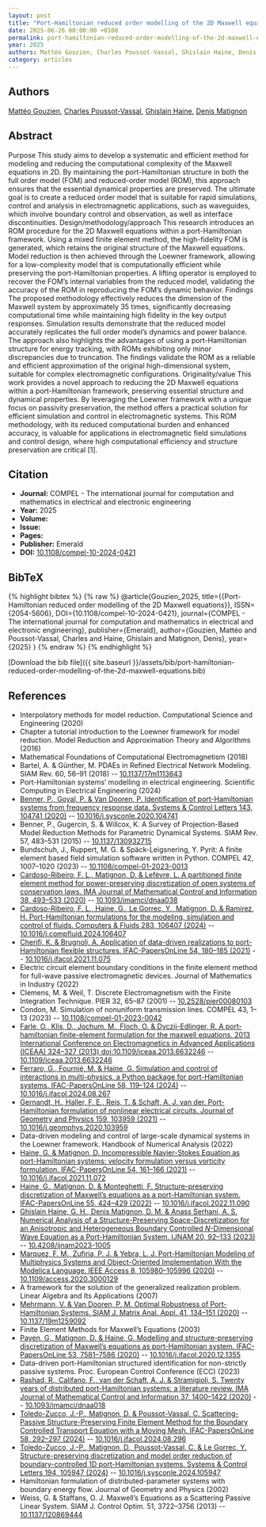 ```yaml
---
layout: post
title: "Port-Hamiltonian reduced order modelling of the 2D Maxwell equations"
date: 2025-06-26 00:00:00 +0100
permalink: port-hamiltonian-reduced-order-modelling-of-the-2d-maxwell-equations
year: 2025
authors: Mattéo Gouzien, Charles Poussot-Vassal, Ghislain Haine, Denis Matignon
category: articles
---
```

 
## Authors
[Mattéo Gouzien](authors/matteo-gouzien), [Charles Poussot-Vassal](authors/charles-poussot-vassal), [Ghislain Haine](authors/ghislain-haine), [Denis Matignon](authors/denis-matignon)
 
## Abstract
 Purpose This study aims to develop a systematic and efficient method for modeling and reducing the computational complexity of the Maxwell equations in 2D. By maintaining the port-Hamiltonian structure in both the full order model (FOM) and reduced-order model (ROM), this approach ensures that the essential dynamical properties are preserved. The ultimate goal is to create a reduced order model that is suitable for rapid simulations, control and analysis in electromagnetic applications, such as waveguides, which involve boundary control and observation, as well as interface discontinuities.   Design/methodology/approach This research introduces an ROM procedure for the 2D Maxwell equations within a port-Hamiltonian framework. Using a mixed finite element method, the high-fidelity FOM is generated, which retains the original structure of the Maxwell equations. Model reduction is then achieved through the Loewner framework, allowing for a low-complexity model that is computationally efficient while preserving the port-Hamiltonian properties. A lifting operator is employed to recover the FOM’s internal variables from the reduced model, validating the accuracy of the ROM in reproducing the FOM’s dynamic behavior.   Findings The proposed methodology effectively reduces the dimension of the Maxwell system by approximately 35 times, significantly decreasing computational time while maintaining high fidelity in the key output responses. Simulation results demonstrate that the reduced model accurately replicates the full order model’s dynamics and power balance. The approach also highlights the advantages of using a port-Hamiltonian structure for energy tracking, with ROMs exhibiting only minor discrepancies due to truncation. The findings validate the ROM as a reliable and efficient approximation of the original high-dimensional system, suitable for complex electromagnetic configurations.   Originality/value This work provides a novel approach to reducing the 2D Maxwell equations within a port-Hamiltonian framework, preserving essential structure and dynamical properties. By leveraging the Loewner framework with a unique focus on passivity preservation, the method offers a practical solution for efficient simulation and control in electromagnetic systems. This ROM methodology, with its reduced computational burden and enhanced accuracy, is valuable for applications in electromagnetic field simulations and control design, where high computational efficiency and structure preservation are critical [1]. 
 
## Citation
- **Journal:** COMPEL - The international journal for computation and mathematics in electrical and electronic engineering
- **Year:** 2025
- **Volume:** 
- **Issue:** 
- **Pages:** 
- **Publisher:** Emerald
- **DOI:** [10.1108/compel-10-2024-0421](https://doi.org/10.1108/compel-10-2024-0421)
 
## BibTeX
{% highlight bibtex %}
{% raw %}
@article{Gouzien_2025,
  title={{Port-Hamiltonian reduced order modelling of the 2D Maxwell equations}},
  ISSN={2054-5606},
  DOI={10.1108/compel-10-2024-0421},
  journal={COMPEL - The international journal for computation and mathematics in electrical and electronic engineering},
  publisher={Emerald},
  author={Gouzien, Mattéo and Poussot-Vassal, Charles and Haine, Ghislain and Matignon, Denis},
  year={2025}
}
{% endraw %}
{% endhighlight %}
 
[Download the bib file]({{ site.baseurl }}/assets/bib/port-hamiltonian-reduced-order-modelling-of-the-2d-maxwell-equations.bib)
 
## References
- Interpolatory methods for model reduction. Computational Science and Engineering (2020)
- Chapter a tutorial introduction to the Loewner framework for model reduction. Model Reduction and Approximation Theory and Algorithms (2016)
- Mathematical Foundations of Computational Electromagnetism (2018)
- Bartel, A. & Günther, M. PDAEs in Refined Electrical Network Modeling. SIAM Rev. 60, 56–91 (2018) -- [10.1137/17m1113643](https://doi.org/10.1137/17m1113643)
- Port-Hamiltonian systems’ modelling in electrical engineering. Scientific Computing in Electrical Engineering (2024)
- [Benner, P., Goyal, P. & Van Dooren, P. Identification of port-Hamiltonian systems from frequency response data. Systems &amp; Control Letters 143, 104741 (2020)](identification-of-port-hamiltonian-systems-from-frequency-response-data) -- [10.1016/j.sysconle.2020.104741](https://doi.org/10.1016/j.sysconle.2020.104741)
- Benner, P., Gugercin, S. & Willcox, K. A Survey of Projection-Based Model Reduction Methods for Parametric Dynamical Systems. SIAM Rev. 57, 483–531 (2015) -- [10.1137/130932715](https://doi.org/10.1137/130932715)
- Bundschuh, J., Ruppert, M. G. & Späck-Leigsnering, Y. Pyrit: A finite element based field simulation software written in Python. COMPEL 42, 1007–1020 (2023) -- [10.1108/compel-01-2023-0013](https://doi.org/10.1108/compel-01-2023-0013)
- [Cardoso-Ribeiro, F. L., Matignon, D. & Lefèvre, L. A partitioned finite element method for power-preserving discretization of open systems of conservation laws. IMA Journal of Mathematical Control and Information 38, 493–533 (2020)](a-partitioned-finite-element-method-for-power-preserving-discretization-of-open-systems-of-conservation-laws) -- [10.1093/imamci/dnaa038](https://doi.org/10.1093/imamci/dnaa038)
- [Cardoso-Ribeiro, F. L., Haine, G., Le Gorrec, Y., Matignon, D. & Ramirez, H. Port-Hamiltonian formulations for the modeling, simulation and control of fluids. Computers &amp; Fluids 283, 106407 (2024)](port-hamiltonian-formulations-for-the-modeling-simulation-and-control-of-fluids) -- [10.1016/j.compfluid.2024.106407](https://doi.org/10.1016/j.compfluid.2024.106407)
- [Cherifi, K. & Brugnoli, A. Application of data-driven realizations to port-Hamiltonian flexible structures. IFAC-PapersOnLine 54, 180–185 (2021)](application-of-data-driven-realizations-to-port-hamiltonian-flexible-structures) -- [10.1016/j.ifacol.2021.11.075](https://doi.org/10.1016/j.ifacol.2021.11.075)
- Electric circuit element boundary conditions in the finite element method for full-wave passive electromagnetic devices. Journal of Mathematics in Industry (2022)
- Clemens, M. & Weil, T. Discrete Electromagnetism with the Finite Integration Technique. PIER 32, 65–87 (2001) -- [10.2528/pier00080103](https://doi.org/10.2528/pier00080103)
- Condon, M. Simulation of nonuniform transmission lines. COMPEL 43, 1–13 (2023) -- [10.1108/compel-01-2023-0042](https://doi.org/10.1108/compel-01-2023-0042)
- [Farle, O., Klis, D., Jochum, M., Floch, O. & Dyczij-Edlinger, R. A port-hamiltonian finite-element formulation for the maxwell equations. 2013 International Conference on Electromagnetics in Advanced Applications (ICEAA) 324–327 (2013) doi:10.1109/iceaa.2013.6632246](a-port-hamiltonian-finite-element-formulation-for-the-maxwell-equations) -- [10.1109/iceaa.2013.6632246](https://doi.org/10.1109/iceaa.2013.6632246)
- [Ferraro, G., Fournié, M. & Haine, G. Simulation and control of interactions in multi-physics, a Python package for port-Hamiltonian systems. IFAC-PapersOnLine 58, 119–124 (2024)](simulation-and-control-of-interactions-in-multi-physics-a-python-package-for-port-hamiltonian-systems) -- [10.1016/j.ifacol.2024.08.267](https://doi.org/10.1016/j.ifacol.2024.08.267)
- [Gernandt, H., Haller, F. E., Reis, T. & Schaft, A. J. van der. Port-Hamiltonian formulation of nonlinear electrical circuits. Journal of Geometry and Physics 159, 103959 (2021)](port-hamiltonian-formulation-of-nonlinear-electrical-circuits) -- [10.1016/j.geomphys.2020.103959](https://doi.org/10.1016/j.geomphys.2020.103959)
- Data-driven modeling and control of large-scale dynamical systems in the Loewner framework. Handbook of Numerical Analysis (2022)
- [Haine, G. & Matignon, D. Incompressible Navier-Stokes Equation as port-Hamiltonian systems: velocity formulation versus vorticity formulation. IFAC-PapersOnLine 54, 161–166 (2021)](incompressible-navier-stokes-equation-as-port-hamiltonian-systems-velocity-formulation-versus-vorticity-formulation) -- [10.1016/j.ifacol.2021.11.072](https://doi.org/10.1016/j.ifacol.2021.11.072)
- [Haine, G., Matignon, D. & Monteghetti, F. Structure-preserving discretization of Maxwell’s equations as a port-Hamiltonian system. IFAC-PapersOnLine 55, 424–429 (2022)](structure-preserving-discretization-of-maxwell-s-equations-as-a-port-hamiltonian-system) -- [10.1016/j.ifacol.2022.11.090](https://doi.org/10.1016/j.ifacol.2022.11.090)
- [Ghislain Haine, G. H., Denis Matignon, D. M. & Anass Serhani, A. S. Numerical Analysis of a Structure-Preserving Space-Discretization for an Anisotropic and Heterogeneous Boundary Controlled $N$-Dimensional Wave Equation as a Port-Hamiltonian System. IJNAM 20, 92–133 (2023)](numerical-analysis-of-a-structure-preserving-space-discretization-for-an-anisotropic-and-heterogeneous-boundary-controlled-n-dimensional-wave-equation-as-a-port-hamiltonian-system) -- [10.4208/ijnam2023-1005](https://doi.org/10.4208/ijnam2023-1005)
- [Marquez, F. M., Zufiria, P. J. & Yebra, L. J. Port-Hamiltonian Modeling of Multiphysics Systems and Object-Oriented Implementation With the Modelica Language. IEEE Access 8, 105980–105996 (2020)](port-hamiltonian-modeling-of-multiphysics-systems-and-object-oriented-implementation-with-the-modelica-language) -- [10.1109/access.2020.3000129](https://doi.org/10.1109/access.2020.3000129)
- A framework for the solution of the generalized realization problem. Linear Algebra and Its Applications (2007)
- [Mehrmann, V. & Van Dooren, P. M. Optimal Robustness of Port-Hamiltonian Systems. SIAM J. Matrix Anal. Appl. 41, 134–151 (2020)](optimal-robustness-of-port-hamiltonian-systems) -- [10.1137/19m1259092](https://doi.org/10.1137/19m1259092)
- Finite Element Methods for Maxwell’s Equations (2003)
- [Payen, G., Matignon, D. & Haine, G. Modelling and structure-preserving discretization of Maxwell’s equations as port-Hamiltonian system. IFAC-PapersOnLine 53, 7581–7586 (2020)](modelling-and-structure-preserving-discretization-of-maxwell-s-equations-as-port-hamiltonian-system) -- [10.1016/j.ifacol.2020.12.1355](https://doi.org/10.1016/j.ifacol.2020.12.1355)
- Data-driven port-Hamiltonian structured identification for non-strictly passive systems. Proc. European Control Conference (ECC) (2023)
- [Rashad, R., Califano, F., van der Schaft, A. J. & Stramigioli, S. Twenty years of distributed port-Hamiltonian systems: a literature review. IMA Journal of Mathematical Control and Information 37, 1400–1422 (2020)](twenty-years-of-distributed-port-hamiltonian-systems-a-literature-review) -- [10.1093/imamci/dnaa018](https://doi.org/10.1093/imamci/dnaa018)
- [Toledo-Zucco, J.-P., Matignon, D. & Poussot-Vassal, C. Scattering-Passive Structure-Preserving Finite Element Method for the Boundary Controlled Transport Equation with a Moving Mesh. IFAC-PapersOnLine 58, 292–297 (2024)](scattering-passive-structure-preserving-finite-element-method-for-the-boundary-controlled-transport-equation-with-a-moving-mesh) -- [10.1016/j.ifacol.2024.08.296](https://doi.org/10.1016/j.ifacol.2024.08.296)
- [Toledo-Zucco, J.-P., Matignon, D., Poussot-Vassal, C. & Le Gorrec, Y. Structure-preserving discretization and model order reduction of boundary-controlled 1D port-Hamiltonian systems. Systems &amp; Control Letters 194, 105947 (2024)](structure-preserving-discretization-and-model-order-reduction-of-boundary-controlled-1d-port-hamiltonian-systems) -- [10.1016/j.sysconle.2024.105947](https://doi.org/10.1016/j.sysconle.2024.105947)
- Hamiltonian formulation of distributed-parameter systems with boundary energy flow. Journal of Geometry and Physics (2002)
- Weiss, G. & Staffans, O. J. Maxwell’s Equations as a Scattering Passive Linear System. SIAM J. Control Optim. 51, 3722–3756 (2013) -- [10.1137/120869444](https://doi.org/10.1137/120869444)

